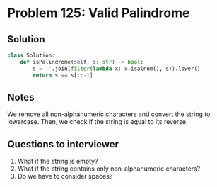# Problem 125: Valid Palindrome

## Solution

```py
class Solution:
    def isPalindrome(self, s: str) -> bool:
        s = ''.join(filter(lambda x: x.isalnum(), s)).lower()
        return s == s[::-1]


```

## Notes

We remove all non-alphanumeric characters and convert the string to lowercase. Then, we check if the string is equal to its reverse.

## Questions to interviewer

1. What if the string is empty?
2. What if the string contains only non-alphanumeric characters?
3. Do we have to consider spaces?
